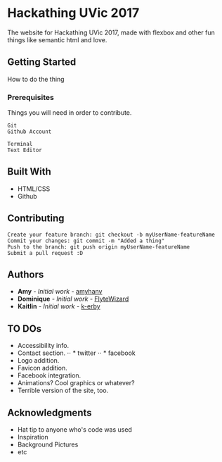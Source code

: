 # Hackathing UVic 2017

The website for Hackathing UVic 2017, made with flexbox and other fun things like semantic html and love.

## Getting Started

How to do the thing

### Prerequisites

Things you will need in order to contribute.

```
Git
Github Account

Terminal
Text Editor
```

## Built With

* HTML/CSS
* Github

## Contributing

```
Create your feature branch: git checkout -b myUserName-featureName
Commit your changes: git commit -m "Added a thing"
Push to the branch: git push origin myUserName-featureName
Submit a pull request :D
```

## Authors

* **Amy** - *Initial work* - [amyhanv](https://github.com/amyhanv)
* **Dominique** - *Initial work* - [FlyteWizard](https://github.com/FlyteWizard)
* **Kaitlin** - *Initial work* - [k-erby](https://github.com/k-erby)

## TO DOs

* Accessibility info.
* Contact section.
⋅⋅ * twitter
⋅⋅ * facebook
* Logo addition.
* Favicon addition.
* Facebook integration.
* Animations? Cool graphics or whatever?
* Terrible version of the site, too.

## Acknowledgments

* Hat tip to anyone who's code was used
* Inspiration
* Background Pictures
* etc
